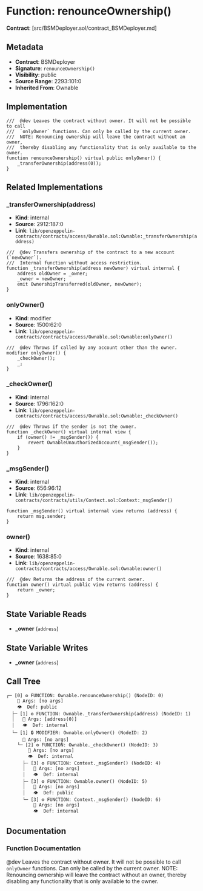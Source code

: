 # Function: renounceOwnership()

**Contract**: [src/BSMDeployer.sol/contract_BSMDeployer.md]

## Metadata

- **Contract**: BSMDeployer
- **Signature**: `renounceOwnership()`
- **Visibility**: public
- **Source Range**: 2293:101:0
- **Inherited From**: Ownable

## Implementation

```solidity
///  @dev Leaves the contract without owner. It will not be possible to call
///  `onlyOwner` functions. Can only be called by the current owner.
///  NOTE: Renouncing ownership will leave the contract without an owner,
///  thereby disabling any functionality that is only available to the owner.
function renounceOwnership() virtual public onlyOwner() {
    _transferOwnership(address(0));
}
```

## Related Implementations

### _transferOwnership(address)

- **Kind**: internal
- **Source**: 2912:187:0
- **Link**: `lib/openzeppelin-contracts/contracts/access/Ownable.sol:Ownable:_transferOwnership(address)`

```solidity
///  @dev Transfers ownership of the contract to a new account (`newOwner`).
///  Internal function without access restriction.
function _transferOwnership(address newOwner) virtual internal {
    address oldOwner = _owner;
    _owner = newOwner;
    emit OwnershipTransferred(oldOwner, newOwner);
}
```

### onlyOwner()

- **Kind**: modifier
- **Source**: 1500:62:0
- **Link**: `lib/openzeppelin-contracts/contracts/access/Ownable.sol:Ownable:onlyOwner()`

```solidity
///  @dev Throws if called by any account other than the owner.
modifier onlyOwner() {
    _checkOwner();
    _;
}
```

### _checkOwner()

- **Kind**: internal
- **Source**: 1796:162:0
- **Link**: `lib/openzeppelin-contracts/contracts/access/Ownable.sol:Ownable:_checkOwner()`

```solidity
///  @dev Throws if the sender is not the owner.
function _checkOwner() virtual internal view {
    if (owner() != _msgSender()) {
        revert OwnableUnauthorizedAccount(_msgSender());
    }
}
```

### _msgSender()

- **Kind**: internal
- **Source**: 656:96:12
- **Link**: `lib/openzeppelin-contracts/contracts/utils/Context.sol:Context:_msgSender()`

```solidity
function _msgSender() virtual internal view returns (address) {
    return msg.sender;
}
```

### owner()

- **Kind**: internal
- **Source**: 1638:85:0
- **Link**: `lib/openzeppelin-contracts/contracts/access/Ownable.sol:Ownable:owner()`

```solidity
///  @dev Returns the address of the current owner.
function owner() virtual public view returns (address) {
    return _owner;
}
```

## State Variable Reads

- **_owner** (`address`)

## State Variable Writes

- **_owner** (`address`)

## Call Tree

```
┌─ [0] ⚙️ FUNCTION: Ownable.renounceOwnership() (NodeID: 0)
    💬 Args: [no args]
    👁️  Def: public
  ├─ [1] ⚙️ FUNCTION: Ownable._transferOwnership(address) (NodeID: 1)
  │   💬 Args: [address(0)]
  │   👁️  Def: internal
  └─ [1] 🔒 MODIFIER: Ownable.onlyOwner() (NodeID: 2)
      💬 Args: [no args]
    └─ [2] ⚙️ FUNCTION: Ownable._checkOwner() (NodeID: 3)
        💬 Args: [no args]
        👁️  Def: internal
      ├─ [3] ⚙️ FUNCTION: Context._msgSender() (NodeID: 4)
      │   💬 Args: [no args]
      │   👁️  Def: internal
      ├─ [3] ⚙️ FUNCTION: Ownable.owner() (NodeID: 5)
      │   💬 Args: [no args]
      │   👁️  Def: public
      └─ [3] ⚙️ FUNCTION: Context._msgSender() (NodeID: 6)
          💬 Args: [no args]
          👁️  Def: internal
```

## Documentation

### Function Documentation

 @dev Leaves the contract without owner. It will not be possible to call
 `onlyOwner` functions. Can only be called by the current owner.
 NOTE: Renouncing ownership will leave the contract without an owner,
 thereby disabling any functionality that is only available to the owner.
